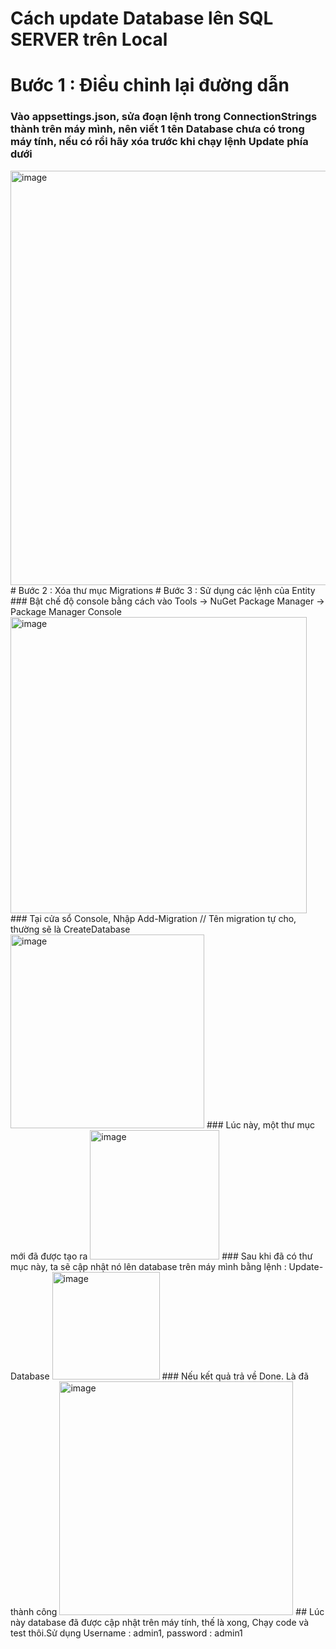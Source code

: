 # Cách update Database lên SQL SERVER trên Local
# Bước 1 : Điều chỉnh lại đường dẫn
### Vào appsettings.json, sửa đoạn lệnh trong ConnectionStrings thành trên máy mình, nên viết 1 tên Database chưa có trong máy tính, nếu có rồi hãy xóa trước khi chạy lệnh Update phía dưới
<img width="663" alt="image" src="https://user-images.githubusercontent.com/87991717/232224364-32002c69-0efa-4e71-927c-358ad598e660.png">
# Bước 2 : Xóa thư mục Migrations
# Bước 3 : Sử dụng các lệnh của Entity
### Bật chế độ console bằng cách vào Tools -> NuGet Package Manager -> Package Manager Console
<img width="474" alt="image" src="https://user-images.githubusercontent.com/87991717/232224470-a3090165-691a-410b-8023-e77d2fd64bf6.png">
### Tại cửa sổ Console, Nhập Add-Migration <Tên migration> // Tên migration tự cho, thường sẽ là CreateDatabase
<img width="310" alt="image" src="https://user-images.githubusercontent.com/87991717/232224553-ce17319b-5c64-497e-b684-787b1fdcae1b.png">
### Lúc này, một thư mục mới đã được tạo ra
<img width="207" alt="image" src="https://user-images.githubusercontent.com/87991717/232224566-cc9797c5-423c-4341-9a7c-cf25c81342bd.png">
### Sau khi đã có thư mục này, ta sẽ cập nhật nó lên database trên máy mình bằng lệnh : Update-Database
<img width="172" alt="image" src="https://user-images.githubusercontent.com/87991717/232224606-50a93da2-0367-4a84-9380-6e2696fbd2b8.png">
### Nếu kết quả trả về Done. Là đã thành công
<img width="374" alt="image" src="https://user-images.githubusercontent.com/87991717/232224708-ddc17eae-2afb-49af-a12e-e5b87eaffbb1.png">
## Lúc này database đã được cập nhật trên máy tính, thế là xong, Chạy code và test thôi.Sử dụng  Username : admin1, password : admin1
